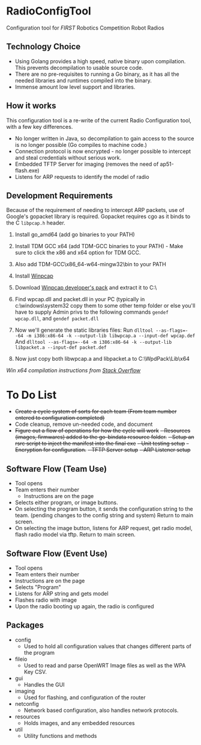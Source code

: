 # RadioConfigTool
Configuration tool for _FIRST_ Robotics Competition Robot Radios

## Technology Choice
- Using Golang provides a high speed, native binary upon compilation. This prevents decompilation to usable
source code.
- There are no pre-requisites to running a Go binary, as it has all the needed libraries and runtimes compiled
into the binary.
- Immense amount low level support and libraries. 

## How it works
This configuration tool is a re-write of the current Radio Configuration tool, with a few key differences.
- No longer written in Java, so decompilation to gain access to the source is no longer possible (Go compiles to machine code.)
- Connection protocol is now encrypted - no longer possible to intercept and steal credentials without serious work.
- Embedded TFTP Server for imaging (removes the need of ap51-flash.exe)
- Listens for ARP requests to identify the model of radio

## Development Requirements

Because of the requirement of needing to intercept ARP packets, use of Google's gopacket library is required.
Gopacket requires cgo as it binds to the C `libpcap.h` header.

1. Install go_amd64 (add go binaries to your PATH)
2. Install TDM GCC x64 (add TDM-GCC binaries to your PATH) - Make sure to click the x86 and x64 option for TDM GCC. 
3. Also add TDM-GCC\x86_64-w64-mingw32\bin to your PATH
4. Install [Winpcap](https://www.winpcap.org/install/default.htm)
5. Download [Winpcap developer's pack](https://www.winpcap.org/devel.htm) and extract it to C:\
6. Find wpcap.dll and packet.dll in your PC (typically in c:\windows\system32
copy them to some other temp folder or else you'll have to supply Admin privs to the following commands
`gendef wpcap.dll`, and `gendef packet.dll`

7. Now we'll generate the static libraries files:
Run 
`dlltool --as-flags=--64 -m i386:x86-64 -k --output-lib libwpcap.a --input-def wpcap.def` 
And
`dlltool --as-flags=--64 -m i386:x86-64 -k --output-lib libpacket.a --input-def packet.def`

8. Now just copy both libwpcap.a and libpacket.a to C:\WpdPack\Lib\x64

_Win x64 compilation instructions from [Stack Overflow](https://stackoverflow.com/questions/38047858/compile-gopacket-on-windows-64bit)_


# To Do List

- ~~Create a cycle system of sorts for each team (From team number entered to configuration completed)~~
- Code cleanup, remove un-needed code, and document
- ~~Figure out a flow of operations for how the cycle will work~~
~~- Resources (images, firmwares) added to the go-bindata resource folder.~~
~~- Setup an rsrc script to inject the manifest into the final exe~~
~~- Unit testing setup~~
~~- Encryption for configuration.~~
~~- TFTP Server setup~~
~~- ARP Listener setup~~


## Software Flow (Team Use)

- Tool opens
- Team enters their number
    - Instructions are on the page
- Selects either program, or image buttons.
- On selecting the program button, it sends the configuration string to the team. (pending changes to the config string and system) Return to main screen.
- On selecting the image button, listens for ARP request, get radio model, flash radio model via tftp. Return to main screen.

## Software Flow (Event Use)

- Tool opens
- Team enters their number
- Instructions are on the page
- Selects "Program"
- Listens for ARP string and gets model
- Flashes radio with image 
- Upon the radio booting up again, the radio is configured

## Packages

- config
  * Used to hold all configuration values that changes different parts of the program
- fileio
  * Used to read and parse OpenWRT Image files as well as the WPA Key CSV.
- gui
  * Handles the GUI
- imaging
  * Used for flashing, and configuration of the router
- netconfig
  * Network based configuration, also handles network protocols.
- resources
  * Holds images, and any embedded resources
- util
  * Utility functions and methods
